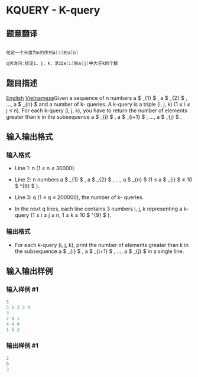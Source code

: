 # KQUERY - K-query

## 题意翻译

```cpp

给定一个长度为n的序列a[1]到a[n]

q次询问:给定i，j，k，求出a[i]到a[j]中大于k的个数

```

## 题目描述

[English](/problems/KQUERY/en/) [Vietnamese](/problems/KQUERY/vn/)Given a sequence of n numbers a $ _{1} $ , a $ _{2} $ , ..., a $ _{n} $ and a number of k- queries. A k-query is a triple (i, j, k) (1 ≤ i ≤ j ≤ n). For each k-query (i, j, k), you have to return the number of elements greater than k in the subsequence a $ _{i} $ , a $ _{i+1} $ , ..., a $ _{j} $ .

## 输入输出格式

### 输入格式

- Line 1: n (1 ≤ n ≤ 30000).

- Line 2: n numbers a $ _{1} $ , a $ _{2} $ , ..., a $ _{n} $ (1 ≤ a $ _{i} $ ≤ 10 $ ^{9} $ ).

- Line 3: q (1 ≤ q ≤ 200000), the number of k- queries.

- In the next q lines, each line contains 3 numbers i, j, k representing a k-query (1 ≤ i ≤ j ≤ n, 1 ≤ k ≤ 10 $ ^{9} $ ).

### 输出格式

- For each k-query (i, j, k), print the number of elements greater than k in the subsequence a $ _{i} $ , a $ _{i+1} $ , ..., a $ _{j} $ in a single line.

## 输入输出样例

### 输入样例 #1

```cpp
5
5 1 2 3 4
3
2 4 1
4 4 4
1 5 2
```


### 输出样例 #1

```cpp
2
0
3
```


